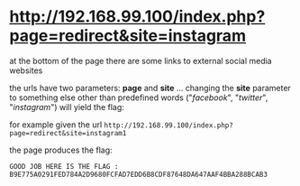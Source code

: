 # http://192.168.99.100/index.php?page=redirect&site=instagram

at the bottom of the page there are some links to external social media websites

the urls have two parameters: **page** and **site** ... changing the **site** parameter to something else other than predefined words ("_facebook_", "_twitter_", "_instagram_") will yield the flag:

for example given the url `http://192.168.99.100/index.php?page=redirect&site=instagram1`

the page produces the flag:
```
GOOD JOB HERE IS THE FLAG : B9E775A0291FED784A2D9680FCFAD7EDD6B8CDF87648DA647AAF4BBA288BCAB3
```
